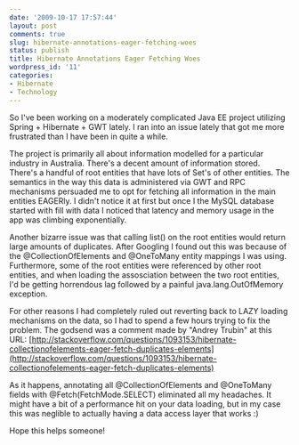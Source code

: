 ```yaml
---
date: '2009-10-17 17:57:44'
layout: post
comments: true
slug: hibernate-annotations-eager-fetching-woes
status: publish
title: Hibernate Annotations Eager Fetching Woes
wordpress_id: '11'
categories:
- Hibernate
- Technology
---
```


So I've been working on a moderately complicated Java EE project utilizing Spring + Hibernate + GWT lately. I ran into an issue lately that got me more frustrated than I have been in quite a while.

The project is primarily all about information modelled for a particular industry in Australia. There's a decent amount of information stored. There's a handful of root entities that have lots of Set's of other entities. The semantics in the way this data is administered via GWT and RPC mechanisms persuaded me to opt for fetching all information in the main entities EAGERly. I didn't notice it at first but once I the MySQL database started with fill with data  I noticed that latency and memory usage in the app was climbing exponentially.

Another bizarre issue was that calling list() on the root entities would return large amounts of duplicates. After Googling I found out this was because of the @CollectionOfElements and @OneToMany entity mappings I was using. Furthermore, some of the root entities were referenced by other root entities, and when loading the assosciation between the two root entities, I'd be getting horrendous lag followed by a painful java.lang.OutOfMemory exception.

For other reasons I had completely ruled out reverting back to LAZY loading mechanisms on the data, so I had to spend a few hours trying to fix the problem. The godsend was a comment made by "Andrey Trubin" at this URL: [http://stackoverflow.com/questions/1093153/hibernate-collectionofelements-eager-fetch-duplicates-elements](http://stackoverflow.com/questions/1093153/hibernate-collectionofelements-eager-fetch-duplicates-elements)

As it happens, annotating all @CollectionOfElements and @OneToMany fields with @Fetch(FetchMode.SELECT) eliminated all my headaches. It might have a bit of a performance hit on your data loading, but in my case this was neglible to actually having a data access layer that works :)

Hope this helps someone!
